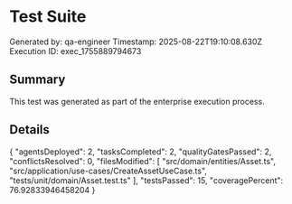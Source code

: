 # Test Suite

Generated by: qa-engineer
Timestamp: 2025-08-22T19:10:08.630Z
Execution ID: exec_1755889794673

## Summary

This test was generated as part of the enterprise execution process.

## Details

{
  "agentsDeployed": 2,
  "tasksCompleted": 2,
  "qualityGatesPassed": 2,
  "conflictsResolved": 0,
  "filesModified": [
    "src/domain/entities/Asset.ts",
    "src/application/use-cases/CreateAssetUseCase.ts",
    "tests/unit/domain/Asset.test.ts"
  ],
  "testsPassed": 15,
  "coveragePercent": 76.92833946458204
}
